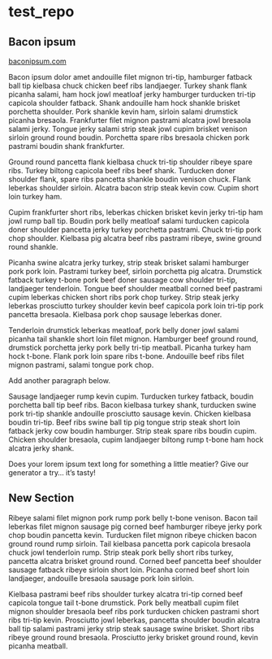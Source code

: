 # test_repo

## Bacon ipsum

[baconipsum.com](https://baconipsum.com/)

Bacon ipsum dolor amet andouille filet mignon tri-tip, hamburger fatback ball tip kielbasa chuck chicken beef ribs landjaeger. Turkey shank flank picanha salami, ham hock jowl meatloaf jerky hamburger turducken tri-tip capicola shoulder fatback. Shank andouille ham hock shankle brisket porchetta shoulder. Pork shankle kevin ham, sirloin salami drumstick picanha bresaola. Frankfurter filet mignon pastrami alcatra jowl bresaola salami jerky. Tongue jerky salami strip steak jowl cupim brisket venison sirloin ground round boudin. Porchetta spare ribs bresaola chicken pork pastrami boudin shank frankfurter.

Ground round pancetta flank kielbasa chuck tri-tip shoulder ribeye spare ribs. Turkey biltong capicola beef ribs beef shank. Turducken doner shoulder flank, spare ribs pancetta shankle boudin venison chuck. Flank leberkas shoulder sirloin. Alcatra bacon strip steak kevin cow. Cupim short loin turkey ham.

Cupim frankfurter short ribs, leberkas chicken brisket kevin jerky tri-tip ham jowl rump ball tip. Boudin pork belly meatloaf salami turducken capicola doner shoulder pancetta jerky turkey porchetta pastrami. Chuck tri-tip pork chop shoulder. Kielbasa pig alcatra beef ribs pastrami ribeye, swine ground round shankle.

Picanha swine alcatra jerky turkey, strip steak brisket salami hamburger pork pork loin. Pastrami turkey beef, sirloin porchetta pig alcatra. Drumstick fatback turkey t-bone pork beef doner sausage cow shoulder tri-tip, landjaeger tenderloin. Tongue beef shoulder meatball corned beef pastrami cupim leberkas chicken short ribs pork chop turkey. Strip steak jerky leberkas prosciutto turkey shoulder kevin beef capicola pork loin tri-tip pork pancetta bresaola. Kielbasa pork chop sausage leberkas doner.

Tenderloin drumstick leberkas meatloaf, pork belly doner jowl salami picanha tail shankle short loin filet mignon. Hamburger beef ground round, drumstick porchetta jerky pork belly tri-tip meatball. Picanha turkey ham hock t-bone. Flank pork loin spare ribs t-bone. Andouille beef ribs filet mignon pastrami, salami tongue pork chop.

Add another paragraph below.

Sausage landjaeger rump kevin cupim. Turducken turkey fatback, boudin porchetta ball tip beef ribs. Bacon kielbasa turkey shank, turducken swine pork tri-tip shankle andouille prosciutto sausage kevin. Chicken kielbasa boudin tri-tip. Beef ribs swine ball tip pig tongue strip steak short loin fatback jerky cow boudin hamburger. Strip steak spare ribs boudin cupim. Chicken shoulder bresaola, cupim landjaeger biltong rump t-bone ham hock alcatra jerky shank.

Does your lorem ipsum text long for something a little meatier? Give our generator a try… it’s tasty!

## New Section

Ribeye salami filet mignon pork rump pork belly t-bone venison. Bacon tail leberkas filet mignon sausage pig corned beef hamburger ribeye jerky pork chop boudin pancetta kevin. Turducken filet mignon ribeye chicken bacon ground round rump sirloin. Tail kielbasa pancetta pork capicola bresaola chuck jowl tenderloin rump. Strip steak pork belly short ribs turkey, pancetta alcatra brisket ground round. Corned beef pancetta beef shoulder sausage fatback ribeye sirloin short loin. Picanha corned beef short loin landjaeger, andouille bresaola sausage pork loin sirloin.

Kielbasa pastrami beef ribs shoulder turkey alcatra tri-tip corned beef capicola tongue tail t-bone drumstick. Pork belly meatball cupim filet mignon shoulder bresaola beef ribs pork turducken chicken pastrami short ribs tri-tip kevin. Prosciutto jowl leberkas, pancetta shoulder boudin alcatra ball tip salami pastrami jerky strip steak sausage swine brisket. Short ribs ribeye ground round bresaola. Prosciutto jerky brisket ground round, kevin picanha meatball.
